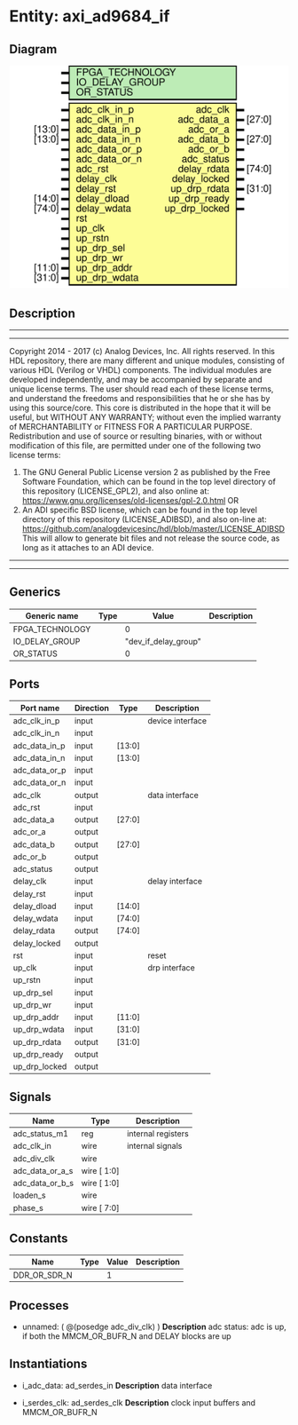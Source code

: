 # Entity: axi_ad9684_if

## Diagram

![Diagram](axi_ad9684_if.svg "Diagram")
## Description

***************************************************************************
 ***************************************************************************
 Copyright 2014 - 2017 (c) Analog Devices, Inc. All rights reserved.
 In this HDL repository, there are many different and unique modules, consisting
 of various HDL (Verilog or VHDL) components. The individual modules are
 developed independently, and may be accompanied by separate and unique license
 terms.
 The user should read each of these license terms, and understand the
 freedoms and responsibilities that he or she has by using this source/core.
 This core is distributed in the hope that it will be useful, but WITHOUT ANY
 WARRANTY; without even the implied warranty of MERCHANTABILITY or FITNESS FOR
 A PARTICULAR PURPOSE.
 Redistribution and use of source or resulting binaries, with or without modification
 of this file, are permitted under one of the following two license terms:
   1. The GNU General Public License version 2 as published by the
      Free Software Foundation, which can be found in the top level directory
      of this repository (LICENSE_GPL2), and also online at:
      <https://www.gnu.org/licenses/old-licenses/gpl-2.0.html>
 OR
   2. An ADI specific BSD license, which can be found in the top level directory
      of this repository (LICENSE_ADIBSD), and also on-line at:
      https://github.com/analogdevicesinc/hdl/blob/master/LICENSE_ADIBSD
      This will allow to generate bit files and not release the source code,
      as long as it attaches to an ADI device.
 ***************************************************************************
 ***************************************************************************
 
## Generics

| Generic name    | Type | Value                | Description |
| --------------- | ---- | -------------------- | ----------- |
| FPGA_TECHNOLOGY |      | 0                    |             |
| IO_DELAY_GROUP  |      | "dev_if_delay_group" |             |
| OR_STATUS       |      | 0                    |             |
## Ports

| Port name     | Direction | Type   | Description      |
| ------------- | --------- | ------ | ---------------- |
| adc_clk_in_p  | input     |        | device interface |
| adc_clk_in_n  | input     |        |                  |
| adc_data_in_p | input     | [13:0] |                  |
| adc_data_in_n | input     | [13:0] |                  |
| adc_data_or_p | input     |        |                  |
| adc_data_or_n | input     |        |                  |
| adc_clk       | output    |        | data interface   |
| adc_rst       | input     |        |                  |
| adc_data_a    | output    | [27:0] |                  |
| adc_or_a      | output    |        |                  |
| adc_data_b    | output    | [27:0] |                  |
| adc_or_b      | output    |        |                  |
| adc_status    | output    |        |                  |
| delay_clk     | input     |        | delay interface  |
| delay_rst     | input     |        |                  |
| delay_dload   | input     | [14:0] |                  |
| delay_wdata   | input     | [74:0] |                  |
| delay_rdata   | output    | [74:0] |                  |
| delay_locked  | output    |        |                  |
| rst           | input     |        | reset            |
| up_clk        | input     |        | drp interface    |
| up_rstn       | input     |        |                  |
| up_drp_sel    | input     |        |                  |
| up_drp_wr     | input     |        |                  |
| up_drp_addr   | input     | [11:0] |                  |
| up_drp_wdata  | input     | [31:0] |                  |
| up_drp_rdata  | output    | [31:0] |                  |
| up_drp_ready  | output    |        |                  |
| up_drp_locked | output    |        |                  |
## Signals

| Name            | Type        | Description         |
| --------------- | ----------- | ------------------- |
| adc_status_m1   | reg         | internal registers  |
| adc_clk_in      | wire        | internal signals    |
| adc_div_clk     | wire        |                     |
| adc_data_or_a_s | wire [ 1:0] |                     |
| adc_data_or_b_s | wire [ 1:0] |                     |
| loaden_s        | wire        |                     |
| phase_s         | wire [ 7:0] |                     |
## Constants

| Name         | Type | Value | Description |
| ------------ | ---- | ----- | ----------- |
| DDR_OR_SDR_N |      | 1     |             |
## Processes
- unnamed: ( @(posedge adc_div_clk) )
**Description**
adc status: adc is up, if both the MMCM_OR_BUFR_N and DELAY blocks are up

## Instantiations

- i_adc_data: ad_serdes_in
**Description**
data interface

- i_serdes_clk: ad_serdes_clk
**Description**
clock input buffers and MMCM_OR_BUFR_N

